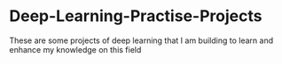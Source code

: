 # Deep-Learning-Practise-Projects
These are some projects of deep learning that I am building to learn and enhance my knowledge on this field
